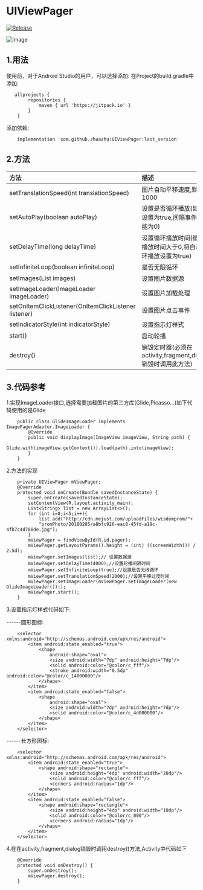 # UIViewPager
[![Release](https://jitpack.io/v/zhuazhu/UIViewPager.svg)](https://jitpack.io/#zhuazhu/UIViewPager)

![image](https://github.com/zhuazhu/UIViewPager/blob/master/images/7466622861800032061.png)

## 1.用法

使用前，对于Android Studio的用户，可以选择添加:
在Project的build.gradle中添加:
```
   allprojects {
    	repositories {
    		maven { url 'https://jitpack.io' }
    	}
    }
   ```
添加依赖:
```
    implementation 'com.github.zhuazhu:UIViewPager:last_version'
```
## 2.方法

|方法|描述|
|:--|:--|
|setTranslationSpeed(int translationSpeed)|图片自动平移速度,默认1000|
|setAutoPlay(boolean autoPlay)|设置是否循环播放(如果设置为true,间隔事件不能为0)|
|setDelayTime(long delayTime)|设置循环播放时间(循环播放时间大于0,将自动循环播放设置为true)|
|setInfiniteLoop(boolean infiniteLoop)|是否无限循环|
|setImages(List<String> images)|设置图片数据源|
|setImageLoader(ImageLoader imageLoader)|设置图片加载处理|
|setOnItemClickListener(OnItemClickListener listener)|设置图片点击事件|
|setIndicatorStyle(int indicatorStyle)|设置指示灯样式|
|start()|启动轮播|
|destroy()|销毁定时器(必须在activity,fragment,dialog销毁时调用此方法)|


## 3.代码参考
1.实现ImageLoader接口,选择需要加载图片的第三方库(Glide,Picasso...)如下代码使用的是Glide
```
    public class GlideImageLoader implements ImagePagerAdapter.ImageLoader {
        @Override
        public void displayImage(ImageView imageView, String path) {
            Glide.with(imageView.getContext()).load(path).into(imageView);
        }
    }
```
2.方法的实现
```
    private UIViewPager mViewPager;
    @Override
    protected void onCreate(Bundle savedInstanceState) {
        super.onCreate(savedInstanceState);
        setContentView(R.layout.activity_main);
        List<String> list = new ArrayList<>();
        for (int i=0;i<5;i++){
            list.add("http://cdn.mejust.com/uploadFiles/wisdomprom/"+
            "promPhoto/20180205/a8bfc926-eac8-45fd-a19c-4fb7c4d788de.jpg");
        }
        mViewPager = findViewById(R.id.pager);
        mViewPager.getLayoutParams().height = (int) ((screenWidth()) / 2.5d);
        mViewPager.setImages(list);// 设置数据源
        mViewPager.setDelayTime(4000);//设置轮播间隔时间
        mViewPager.setInfiniteLoop(true);//设置是否无线循环
        mViewPager.setTranslationSpeed(2000);//设置平移过度时间
        mViewPager.setImageLoader(mViewPager.setImageLoader(new GlideImageLoader()););
        mViewPager.start();
    }
 ```
3.设置指示灯样式代码如下:

------圆形图标:
```
    <selector xmlns:android="http://schemas.android.com/apk/res/android">
        <item android:state_enabled="true">
            <shape
                android:shape="oval">
                <size android:width="7dp" android:height="7dp"/>
                <solid android:color="@color/c_fff"/>
                <stroke android:width="0.5dp" android:color="@color/c_14000000"/>
            </shape>
        </item>
        <item android:state_enabled="false">
            <shape
                android:shape="oval">
                <size android:width="7dp" android:height="7dp"/>
                <solid android:color="@color/c_4d000000"/>
            </shape>
        </item>
    </selector>
```

------长方形图标:

```
    <selector xmlns:android="http://schemas.android.com/apk/res/android">
        <item android:state_enabled="true">
            <shape android:shape="rectangle">
                <size android:height="4dp" android:width="20dp"/>
                <solid android:color="@color/c_fff"/>
                <corners android:radius="1dp"/>
            </shape>
        </item>
        <item android:state_enabled="false">
            <shape android:shape="rectangle">
                <size android:height="4dp" android:width="10dp"/>
                <solid android:color="@color/c_000"/>
                <corners android:radius="1dp"/>
            </shape>
        </item>
    </selector>
```
4.在在activity,fragment,dialog销毁时调用destroy()方法,Activity中代码如下
```
    @Override
    protected void onDestroy() {
        super.onDestroy();
        mViewPager.destroy();
    }
```